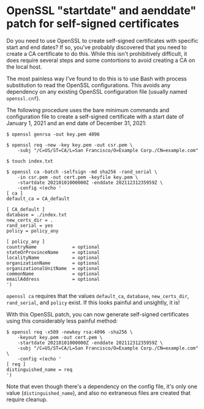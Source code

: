 # OpenSSL "startdate" and aenddate" patch for self-signed certificates

Do you need to use OpenSSL to create self-signed certificates with
specific start and end dates? If so, you've probably discovered
that you need to create a CA certificate to do this. While this
isn't prohibitively difficult, it does require several steps and
some contortions to avoid creating a CA on the local host.

The most painless way I've found to do this is to use Bash with
process substitution to read the OpenSSL configurations. This avoids
any dependency on any existing OpenSSL configuration file (usually
named `openssl.cnf`).

The following procedure uses the bare minimum commands and configuration
file to create a self-signed certificate with a start date of
January 1, 2021 and an end date of December 31, 2021:

```
$ openssl genrsa -out key.pem 4096

$ openssl req -new -key key.pem -out csr.pem \
    -subj "/C=US/ST=CA/L=San Francisco/O=Example Corp./CN=example.com"

$ touch index.txt

$ openssl ca -batch -selfsign -md sha256 -rand_serial \
    -in csr.pem -out cert.pem -keyfile key.pem \
    -startdate 20210101000000Z -enddate 20211231235959Z \
    -config <(echo '
[ ca ]
default_ca = CA_default

[ CA_default ]
database = ./index.txt
new_certs_dir = .
rand_serial = yes
policy = policy_any

[ policy_any ]
countryName             = optional
stateOrProvinceName     = optional
localityName            = optional
organizationName        = optional
organizationalUnitName  = optional
commonName              = optional
emailAddress            = optional
')
```

`openssl ca` requires that the values `default_ca`, `database`,
`new_certs_dir`, `rand_serial`, and `policy` exist. If this
looks painful and unsightly, it is!

With this OpenSSL patch, you can now generate self-signed certificates
using this considerably less painful method:
```
$ openssl req -x509 -newkey rsa:4096 -sha256 \
    -keyout key.pem -out cert.pem \
    -startdate 20210101000000Z -enddate 20211231235959Z \
    -subj "/C=US/ST=CA/L=San Francisco/O=Example Corp./CN=example.com" \
    -config <(echo '
[ req ]
distinguished_name = req
')
```
Note that even though there's a dependency on the config file, it's
only one value (```distinguished_name```), and also no extraneous files
are created that require cleanup.
